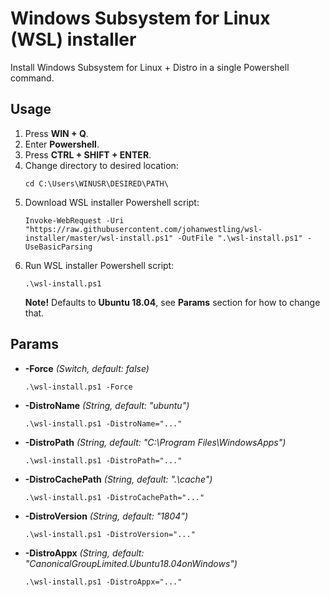 # Windows Subsystem for Linux (WSL) installer
Install Windows Subsystem for Linux + Distro in a single Powershell command.

## Usage
1. Press **WIN + Q**.
1. Enter **Powershell**.
1. Press **CTRL + SHIFT + ENTER**.
1. Change directory to desired location:
    ```
    cd C:\Users\WINUSR\DESIRED\PATH\
    ```
1. Download WSL installer Powershell script:
    ```
    Invoke-WebRequest -Uri "https://raw.githubusercontent.com/johanwestling/wsl-installer/master/wsl-install.ps1" -OutFile ".\wsl-install.ps1" -UseBasicParsing
    ```
1. Run WSL installer Powershell script:
    ```
    .\wsl-install.ps1
    ```
    **Note!** Defaults to **Ubuntu 18.04**, see **Params** section for how to change that.

## Params
* **-Force** 
    _(Switch, default: false)_
    ```
    .\wsl-install.ps1 -Force
    ```
* **-DistroName** 
    _(String, default: "ubuntu")_
    ```
    .\wsl-install.ps1 -DistroName="..."
    ```
* **-DistroPath** 
    _(String, default: "C:\Program Files\WindowsApps")_
    ```
    .\wsl-install.ps1 -DistroPath="..."
    ```
* **-DistroCachePath** 
    _(String, default: ".\cache")_
    ```
    .\wsl-install.ps1 -DistroCachePath="..."
    ```
* **-DistroVersion** 
    _(String, default: "1804")_
    ```
    .\wsl-install.ps1 -DistroVersion="..."
    ```
* **-DistroAppx** 
    _(String, default: "CanonicalGroupLimited.Ubuntu18.04onWindows")_
    ```
    .\wsl-install.ps1 -DistroAppx="..."
    ```
